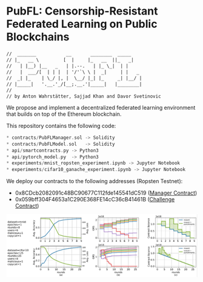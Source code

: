 # PubFL: Censorship-Resistant Federated Learning on Public Blockchains

```
//  _______           __       ________  _____     
// |_   __ \         [  |     |_   __  ||_   _|    
//   | |__) |__   _   | |.--.   | |_ \_|  | |      
//   |  ___/[  | | |  | '/'`\ \ |  _|     | |   _  
//  _| |_    | \_/ |, |  \__/ |_| |_     _| |__/ | 
// |_____|   '.__.'_/[__;.__.'|_____|   |________| 
// 
// by Anton Wahrstätter, Sajjad Khan and Davor Svetinovic
```


We propose and implement a decentralized federated learning environment that builds on top of the Ethereum blockchain.

This repository contains the following code:
```c++
* contracts/PubFLManager.sol -> Solidity
* contracts/PubFLModel.sol   -> Solidity
* api/smartcontracts.py -> Python3
* api/pytorch_model.py  -> Python3
* experiments/mnist_ropsten_experiment.ipynb -> Jupyter Notebook
* experiments/cifar10_ganache_experiment.ipynb -> Jupyter Notebook
```

We deploy our contracts to the following addresses (Ropsten Testnet):
* 0x8CDcb2082091c48BC90677C112fde145541dC519 ([Manager Contract](https://ropsten.etherscan.io/address/0x8CDcb2082091c48BC90677C112fde145541dC519#code))
* 0x059bff304F4653a1C290E368FE14cC36cB41461B ([Challenge Contract](https://ropsten.etherscan.io/address/0x059bff304f4653a1c290e368fe14cc36cb41461b))


![alt text](./charts/experiments.png)

